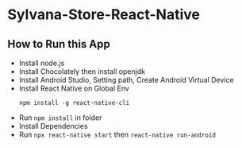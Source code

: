 # Sylvana-Store-React-Native

## How to Run this App
- Install node.js
- Install Chocolately then install openjdk
- Install Android Studio, Setting path, Create Android Virtual Device
- Install React Native on Global Env
  ```
  npm install -g react-native-cli
  ```
 - Run `npm install` in folder
 - Install Dependencies
 - Run `npx react-native start` then `react-native run-android`
